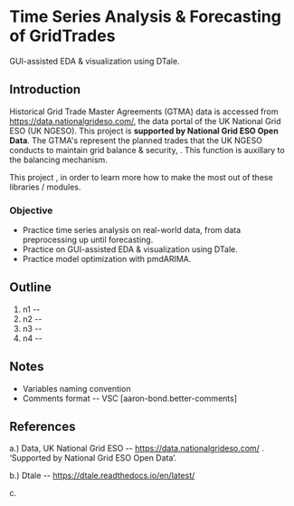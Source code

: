 # Time Series Analysis &amp; Forecasting of GridTrades
GUI-assisted EDA &amp; visualization using DTale. 

## Introduction
Historical Grid Trade Master Agreements (GTMA) data is accessed from https://data.nationalgrideso.com/, the data portal of the UK National Grid ESO (UK NGESO). This project is **supported by National Grid ESO Open Data**.
The GTMA's represent the planned trades that the UK NGESO conducts to maintain grid balance & security, . This function is auxillary to the balancing mechanism.

This project , in order to learn more how to make the most out of these libraries / modules.

### Objective
* Practice time series analysis on real-world data, from data preprocessing up until forecasting.
* Practice on GUI-assisted EDA &amp; visualization using DTale.
* Practice model optimization with pmdARIMA.

## Outline
1. n1 -- 
2. n2 --
3. n3 --
4. n4 --

## Notes
* Variables naming convention
* Comments format -- VSC [aaron-bond.better-comments]

## References
a.) Data, UK National Grid ESO --  https://data.nationalgrideso.com/ . ‘Supported by National Grid ESO Open Data’. 

b.) Dtale --  https://dtale.readthedocs.io/en/latest/

c.
